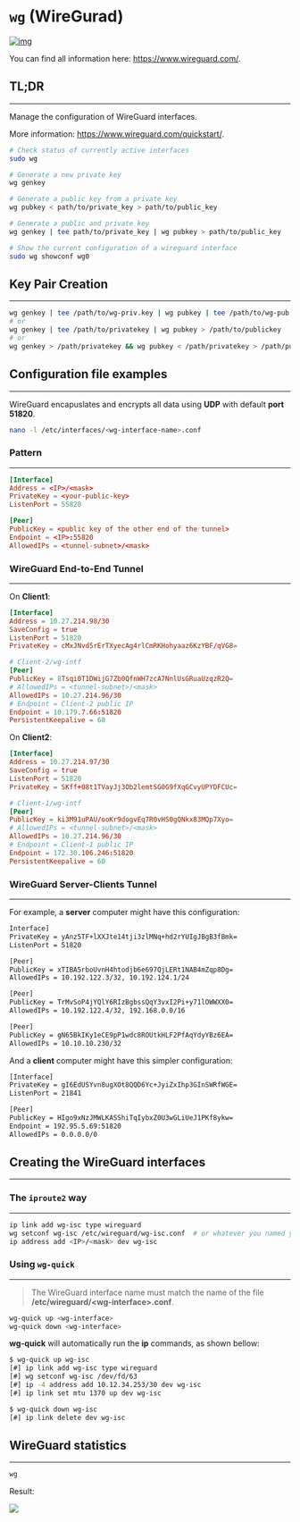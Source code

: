 # `wg` (WireGurad)

[![img](https://upload.wikimedia.org/wikipedia/commons/9/98/Logo_of_WireGuard.svg)](https://www.wireguard.com/)

You can find all information here: <https://www.wireguard.com/>.


## **TL;DR**
---

Manage the configuration of WireGuard interfaces.

More information: <https://www.wireguard.com/quickstart/>.


```sh
# Check status of currently active interfaces
sudo wg

# Generate a new private key
wg genkey

# Generate a public key from a private key
wg pubkey < path/to/private_key > path/to/public_key

# Generate a public and private key
wg genkey | tee path/to/private_key | wg pubkey > path/to/public_key

# Show the current configuration of a wireguard interface
sudo wg showconf wg0
```


## Key Pair Creation
---


```sh
wg genkey | tee /path/to/wg-priv.key | wg pubkey | tee /path/to/wg-pub.key
# or
wg genkey | tee /path/to/privatekey | wg pubkey > /path/to/publickey
# or
wg genkey > /path/privatekey && wg pubkey < /path/privatekey > /path/publickey
```



## Configuration file examples
---


WireGuard encapuslates and encrypts all data using **UDP** with default **port 51820**.



```sh
nano -l /etc/interfaces/<wg-interface-name>.conf
```


### Pattern
---


```conf
[Interface]
Address = <IP>/<mask>
PrivateKey = <your-public-key>
ListenPort = 55820

[Peer]
PublicKey = <public key of the other end of the tunnel>
Endpoint = <IP>:55820
AllowedIPs = <tunnel-subnet>/<mask>
```


### WireGuard **End-to-End** Tunnel
---



On **Client1**:

```conf
[Interface]
Address = 10.27.214.98/30
SaveConfig = true
ListenPort = 51820
PrivateKey = cMxJNvd5rErTXyecAg4rlCmRKHohyaaz6KzYBF/qVG8=

# Client-2/wg-intf
[Peer]
PublicKey = 8Tsqi0T1DWijG7Zb0QfnWH7zcA7NnlUsGRuaUzqzR2Q=
# AllowedIPs = <tunnel-subnet>/<mask>
AllowedIPs = 10.27.214.96/30
# Endpoint = Client-2 public IP
Endpoint = 10.179.7.66:51820
PersistentKeepalive = 60
```

On **Client2**:
```conf
[Interface]
Address = 10.27.214.97/30
SaveConfig = true
ListenPort = 51820
PrivateKey = SKff+08t1TVayJj3Ob2lemtSG0G9fXqGCvyUPYDFCUc=

# Client-1/wg-intf
[Peer]
PublicKey = ki3M91uPAU/ooKr9dogvEq7R0vHS0gQNkx83MQp7Xyo=
# AllowedIPs = <tunnel-subnet>/<mask>
AllowedIPs = 10.27.214.96/30
# Endpoint = Client-1 public IP
Endpoint = 172.30.106.246:51820
PersistentKeepalive = 60
```



### WireGuard **Server-Clients** Tunnel
---


For example, a **server** computer might have this configuration:

```sh
Interface]
PrivateKey = yAnz5TF+lXXJte14tji3zlMNq+hd2rYUIgJBgB3fBmk=
ListenPort = 51820

[Peer]
PublicKey = xTIBA5rboUvnH4htodjb6e697QjLERt1NAB4mZqp8Dg=
AllowedIPs = 10.192.122.3/32, 10.192.124.1/24

[Peer]
PublicKey = TrMvSoP4jYQlY6RIzBgbssQqY3vxI2Pi+y71lOWWXX0=
AllowedIPs = 10.192.122.4/32, 192.168.0.0/16

[Peer]
PublicKey = gN65BkIKy1eCE9pP1wdc8ROUtkHLF2PfAqYdyYBz6EA=
AllowedIPs = 10.10.10.230/32
```

And a **client** computer might have this simpler configuration:

```sh
[Interface]
PrivateKey = gI6EdUSYvn8ugXOt8QQD6Yc+JyiZxIhp3GInSWRfWGE=
ListenPort = 21841

[Peer]
PublicKey = HIgo9xNzJMWLKASShiTqIybxZ0U3wGLiUeJ1PKf8ykw=
Endpoint = 192.95.5.69:51820
AllowedIPs = 0.0.0.0/0
```





## Creating the WireGuard interfaces
---

### The `iproute2` way
---


```sh
ip link add wg-isc type wireguard
wg setconf wg-isc /etc/wireguard/wg-isc.conf  # or whatever you named your config
ip address add <IP>/<mask> dev wg-isc
```




### Using `wg-quick`
---


> The WireGuard interface name must match the name of the file **/etc/wireguard/\<wg-interface\>.conf**.


```sh
wg-quick up <wg-interface>
wg-quick down <wg-interface>
```

**wg-quick** will automatically run the **ip** commands, as shown bellow:


```sh
$ wg-quick up wg-isc  
[#] ip link add wg-isc type wireguard
[#] wg setconf wg-isc /dev/fd/63
[#] ip -4 address add 10.12.34.253/30 dev wg-isc
[#] ip link set mtu 1370 up dev wg-isc
```

```sh
$ wg-quick down wg-isc                        
[#] ip link delete dev wg-isc
```


## WireGuard statistics
---


```sh
wg
```

Result:

<img src="https://www.wireguard.com/img/wg-tool.png">


